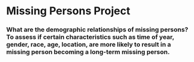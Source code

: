 # Missing Persons Project

### What are the demographic relationships of missing persons?  To assess if certain characteristics such as time of year, gender, race, age, location, are more likely to result in a missing person becoming a long-term missing person.
